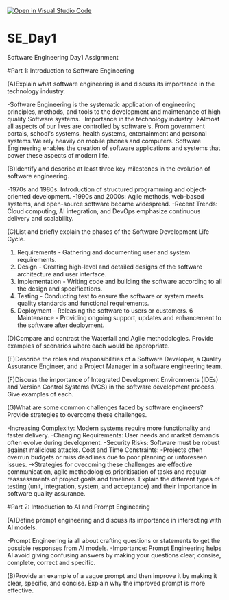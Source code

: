[![Open in Visual Studio Code](https://classroom.github.com/assets/open-in-vscode-2e0aaae1b6195c2367325f4f02e2d04e9abb55f0b24a779b69b11b9e10269abc.svg)](https://classroom.github.com/online_ide?assignment_repo_id=18384509&assignment_repo_type=AssignmentRepo)
# SE_Day1
Software Engineering Day1 Assignment

#Part 1: Introduction to Software Engineering

(A)Explain what software engineering is and discuss its importance in the technology industry.

-Software Engineering is the systematic application of engineering principles, methods, and tools to the development and maintenance of high quality Software systems.
-Importance in the technology industry ->Almost all aspects of our lives are controlled by software's. From government portals, school's systems, health systems, entertainment and personal systems.We rely heavily on mobile phones and computers. Software Engineering enables the creation of software applications and systems that power these aspects of modern life.

(B)Identify and describe at least three key milestones in the evolution of software engineering.

-1970s and 1980s: Introduction of structured programming and object-oriented development.
-1990s and 2000s: Agile methods, web-based systems, and open-source software became widespread.
-Recent Trends: Cloud computing, AI integration, and DevOps emphasize continuous delivery and scalability.

(C)List and briefly explain the phases of the Software Development Life Cycle.

 1. Requirements - Gathering and documenting user and system requirements.
 2. Design - Creating high-level and detailed designs of the software architecture and user interface.
 3. Implementation - Writing code and building the software  according to all the design and specifications.
 4. Testing - Conducting test to ensure the software or system meets quality standards and functional requirements.
 5. Deployment - Releasing the software to users or customers.
 6  Maintenance - Providing ongoing support, updates and enhancement to the software after deployment.

(D)Compare and contrast the Waterfall and Agile methodologies. Provide examples of scenarios where each would be appropriate.

(E)Describe the roles and responsibilities of a Software Developer, a Quality Assurance Engineer, and a Project Manager in a software engineering team.


(F)Discuss the importance of Integrated Development Environments (IDEs) and Version Control Systems (VCS) in the software development process. Give examples of each.


(G)What are some common challenges faced by software engineers? Provide strategies to overcome these challenges.

-Increasing Complexity: Modern systems require more functionality and faster delivery.
-Changing Requirements: User needs and market demands often evolve during development.
-Security Risks: Software must be robust against malicious attacks.Cost and Time Constraints: 
-Projects often overrun budgets or miss deadlines due to poor planning or unforeseen issues.
 ->Strategies for ovecoming these challenges are effective communication, agile methodologies,prioritisation of tasks and regular reassessments of project goals and timelines.
Explain the different types of testing (unit, integration, system, and acceptance) and their importance in software quality assurance.

#Part 2: Introduction to AI and Prompt Engineering


(A)Define prompt engineering and discuss its importance in interacting with AI models.

-Prompt Engineering ia all about crafting questions or statements to get the possible responses from AI models.
-Importance: Prompt Engineering helps AI avoid giving confusing answers by making your questions clear, consise, complete, correct and specific.

(B)Provide an example of a vague prompt and then improve it by making it clear, specific, and concise. Explain why the improved prompt is more effective.
